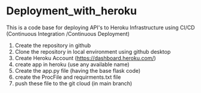 # Deployment_with_heroku
This is a code base for deploying API's to Heroku Infrastructure using CI/CD (Continuous Integration /Continuous Deployment)

1. Create the repository in github
2. Clone the repository in local environment using github desktop
3. Create Heroku Account (https://dashboard.heroku.com/)
4. create app in heroku (use any available name)
5. Create the app.py file (having the base flask code)
6. create the ProcFile and requirments.txt file
7. push these file to the git cloud (in main branch)
